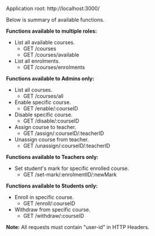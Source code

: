 Application root: http://localhost:3000/

Below is summary of available functions.

**Functions available to multiple roles:**
- List all available courses.
  * GET /courses
  * GET /courses/available
- List all enrolments.
  * GET /courses/enrolments

**Functions available to Admins only:**
- List all courses.
  * GET /courses/all
- Enable specific course.
  * GET /enable/:courseID
- Disable specific course.
  * GET /disable/:courseID
- Assign course to teacher.
  * GET /assign/:courseID/:teacherID
- Unassign course from teacher.
  * GET /unassign/:courseID/:teacherID

**Functions available to Teachers only:**
- Set student's mark for specific enrolled course.
   * GET /set-mark/:enrolmentID/:newMark

**Functions available to Students only:**
- Enroll in specific course.
  * GET /enroll/:courseID
- Withdraw from specific course.
  * GET /withdraw/:courseID

**Note:** All requests must contain "user-id" in HTTP Headers.
